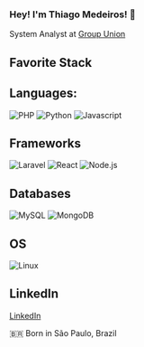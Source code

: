 ### Hey! I'm Thiago Medeiros! 👋

System Analyst at [Group Union](https://www.uniontelecom.com.br/) <br>

## Favorite Stack

## Languages:

![PHP](https://img.shields.io/badge/PHP-777BB4?style=for-the-badge&logo=php&logoColor=white)
![Python](https://img.shields.io/badge/Python-3776AB?style=for-the-badge&logo=python&logoColor=white)
![Javascript](https://img.shields.io/badge/JavaScript-F7DF1E?style=for-the-badge&logo=javascript&logoColor=black)

## Frameworks

![Laravel](https://img.shields.io/badge/Laravel-FF2D20?style=for-the-badge&logo=laravel&logoColor=white)
![React](https://img.shields.io/badge/React-20232A?style=for-the-badge&logo=react&logoColor=61DAFB)
![Node.js](https://img.shields.io/badge/Node.js-43853D?style=for-the-badge&logo=node.js&logoColor=white)


## Databases

![MySQL](https://img.shields.io/badge/MySQL-00000F?style=for-the-badge&logo=mysql&logoColor=white)
![MongoDB](https://www.linkedin.com/in/thiagomedeiros11/)

## OS

![Linux](https://img.shields.io/badge/Linux-E34F26?style=for-the-badge&logo=linux&logoColor=black)

## LinkedIn

[LinkedIn](https://www.linkedin.com/in/thiagomedeiros11/) <br>


🇧🇷 Born in São Paulo, Brazil <br>

 
